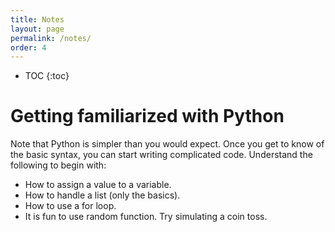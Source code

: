```yaml
---
title: Notes
layout: page
permalink: /notes/
order: 4
---
```


* TOC
{:toc}

# Getting familiarized with Python

Note that Python is simpler than you would expect. Once you get to know of the basic syntax, you can start writing complicated code. Understand the following to begin with: 
- How to assign a value to a variable.
- How to handle a list (only the basics).
- How to use a for loop.
- It is fun to use random function. Try simulating a coin toss.




